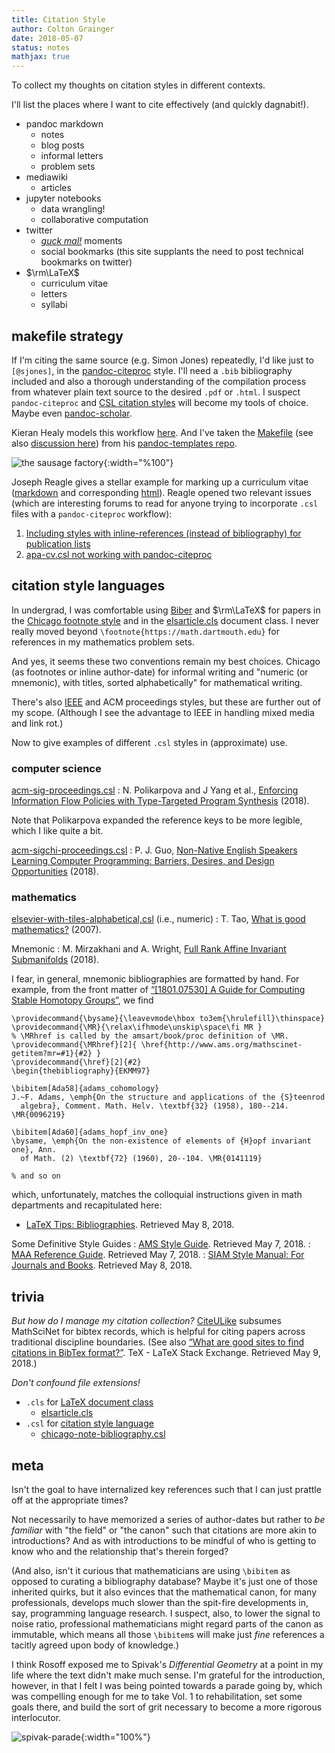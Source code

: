 ```yaml
---
title: Citation Style
author: Colton Grainger
date: 2018-05-07
status: notes
mathjax: true
---
```


To collect my thoughts on citation styles in different contexts.

I'll list the places where I want to cite effectively (and quickly dagnabit!).

- pandoc markdown
  - notes
  - blog posts
  - informal letters
  - problem sets
- mediawiki
  - articles
- jupyter notebooks
  - data wrangling!
  - collaborative computation
- twitter
  - *[guck mal!](https://german.stackexchange.com/questions/36810/sieh-mal-vs-guck-mal)* moments
  - social bookmarks (this site supplants the need to post technical bookmarks
	  on twitter)
- $\rm\LaTeX$
  - curriculum vitae
  - letters
  - syllabi

## makefile strategy 

If I'm citing the same source (e.g. Simon Jones) repeatedly, I'd like just to
`[@sjones]`, in the [pandoc-citeproc](https://github.com/jgm/pandoc-citeproc)
style. I'll need a `.bib` bibliography included and also a thorough
understanding of the compilation process from whatever plain text source to the desired `.pdf` or `.html`. I suspect `pandoc-citeproc` and [CSL citation styles](https://citationstyles.org/)  will become my tools of choice. Maybe even [pandoc-scholar](https://pandoc-scholar.github.io/).

Kieran Healy models this workflow [here](https://kieranhealy.org/resources/). And I've taken the [Makefile](https://raw.githubusercontent.com/kjhealy/pandoc-templates/master/makefile/Makefile) (see also [discussion here](http://plain-text.co/pull-it-together.html)) from his [pandoc-templates repo](https://github.com/kjhealy/pandoc-templates).

![the sausage
factory](https://kieranhealy.org/files/misc/workflow-wide-tx.png){:width="%100"}

Joseph Reagle gives a stellar example for marking up a curriculum vitae ([markdown](http://reagle.org/joseph/2003/cv/cv.md) and corresponding [html](http://reagle.org/joseph/2003/cv/cv.html)). Reagle opened two relevant issues (which are interesting forums to read for anyone trying to incorporate `.csl` files with a `pandoc-citeproc` workflow):

1. [Including styles with inline-references (instead of bibliography) for
   publication lists](https://github.com/citation-style-language/styles/issues/1619)
1. [apa-cv.csl not working with pandoc-citeproc](https://github.com/citation-style-language/styles/issues/1619)

## citation style languages

In undergrad, I was comfortable using
[Biber](https://en.wikipedia.org/wiki/Biber_(LaTeX)) and $\rm\LaTeX$ for papers in the [Chicago footnote style](https://tex.stackexchange.com/questions/30287/get-biblatex-chicago-working) and in the [elsarticle.cls](https://tex.stackexchange.com/questions/110515/elsarticle-cls-and-biblatex-incompatibility) document class. I never really moved beyond `\footnote{https://math.dartmouth.edu}` for references in my mathematics problem sets.

And yes, it seems these two conventions remain my best choices. Chicago (as footnotes or inline author-date) for informal writing and "numeric (or mnemonic), with titles, sorted alphabetically"  for mathematical writing.

There's also
[IEEE](https://github.com/citation-style-language/styles/blob/master/ieee.csl)
and ACM proceedings styles, but these are further out of my scope. (Although I
see the advantage to IEEE in handling mixed media and link rot.)

Now to give examples of different `.csl` styles in (approximate) use.

### computer science

[acm-sig-proceedings.csl](https://github.com/citation-style-language/styles/blob/master/acm-sig-proceedings.csl)
: N. Polikarpova and J Yang et al., [Enforcing Information Flow Policies with Type-Targeted Program Synthesis](https://arxiv.org/pdf/1607.03445.pdf) (2018).

Note that Polikarpova expanded the reference keys to be more legible,
which I like quite a bit.

[acm-sigchi-proceedings.csl](https://github.com/citation-style-language/styles/blob/master/acm-sigchi-proceedings.csl)
: P. J. Guo, [Non-Native English Speakers Learning Computer Programming:
Barriers, Desires, and Design
Opportunities](http://pgbovine.net/publications/non-native-english-speakers-learning-programming_CHI-2018.pdf) (2018).

### mathematics

[elsevier-with-tiles-alphabetical,csl](https://github.com/citation-style-language/styles/blob/master/elsevier-with-titles-alphabetical.csl) (i.e., numeric)
: T. Tao, [What is good mathematics?](https://arxiv.org/pdf/math/0702396.pdf) (2007).

Mnemonic
: M. Mirzakhani and A. Wright, [Full Rank Affine Invariant Submanifolds](https://web.stanford.edu/~amwright/FullRank.pdf) (2018).

I fear, in general, mnemonic bibliographies are formatted by hand. For example,
from the front matter of [“[1801.07530] A Guide for Computing Stable Homotopy Groups”](https://arxiv.org/abs/1801.07530), we find

```
\providecommand{\bysame}{\leavevmode\hbox to3em{\hrulefill}\thinspace}
\providecommand{\MR}{\relax\ifhmode\unskip\space\fi MR }
% \MRhref is called by the amsart/book/proc definition of \MR.
\providecommand{\MRhref}[2]{ \href{http://www.ams.org/mathscinet-getitem?mr=#1}{#2} }
\providecommand{\href}[2]{#2}
\begin{thebibliography}{EKMM97}

\bibitem[Ada58]{adams_cohomology}
J.~F. Adams, \emph{On the structure and applications of the {S}teenrod
  algebra}, Comment. Math. Helv. \textbf{32} (1958), 180--214. \MR{0096219}

\bibitem[Ada60]{adams_hopf_inv_one}
\bysame, \emph{On the non-existence of elements of {H}opf invariant one}, Ann.
  of Math. (2) \textbf{72} (1960), 20--104. \MR{0141119}

% and so on
```

which, unfortunately, matches the colloquial instructions given in math departments and recapitulated here:

- [LaTeX Tips: Bibliographies](https://faculty.math.illinois.edu/~hildebr/tex/bibliographies.html). Retrieved May 8, 2018.

Some Definitive Style Guides
: [AMS Style Guide](https://www.ams.org/publications/authors/AMS-StyleGuide-print.pdf). Retrieved May 7, 2018.
: [MAA Reference Guide](https://www.maa.org/sites/default/files/pdf/pubs/Ref_Guide.pdf). Retrieved May 7, 2018.
: [SIAM Style Manual: For Journals and Books](https://www.siam.org/journals/pdf/stylemanual.pdf). Retrieved May 8, 2018.

## trivia

*But how do I manage my citation collection?* [CiteULike](http://www.citeulike.org/) subsumes MathSciNet for bibtex records, which is helpful for citing papers across traditional discipline boundaries. (See also [“What are good sites to find citations in BibTex format?”](https://tex.stackexchange.com/questions/143/what-are-good-sites-to-find-citations-in-bibtex-format/153). TeX - LaTeX Stack Exchange. Retrieved May 9, 2018.)

*Don't confound file extensions!*

- `.cls` for [LaTeX document class](https://tex.stackexchange.com/questions/7770/file-extensions-related-to-latex-etc)
  - [elsarticle.cls](https://www.elsevier.com/__data/assets/pdf_file/0008/56843/elsdoc-1.pdf)
- `.csl` for [citation style language](https://github.com/citation-style-language/styles) 
  - [chicago-note-bibliography.csl](https://github.com/jgm/pandoc-citeproc/blob/master/tests/chicago-note-bibliography.csl)

## meta

Isn't the goal to have internalized key references such that I can just
prattle off at the appropriate times? 

Not necessarily to have memorized a series of author-dates but rather to *be
familiar* with "the field" or "the canon" such that citations are more akin to
introductions? And as with introductions to be mindful of who is getting to
know who and the relationship that's therein forged?

(And also, isn't it curious that mathematicians are using `\bibitem` as opposed
to curating a bibliography database? Maybe it's just one of those inherited
quirks, but it also evinces that the mathematical canon, for many
professionals, develops much slower than the spit-fire developments in, say,
programming language research. I suspect, also, to lower the signal to noise
ratio, professional mathematicians might regard parts of the canon as
immutable, which means all those `\bibitem`s will make just *fine* references
a tacitly agreed upon body of knowledge.)

I think Rosoff exposed me to Spivak's *Differential Geometry* at a point in my
life where the text didn't make much sense. I'm grateful for the introduction,
however, in that I felt I was being pointed towards a parade going by, which
was compelling enough for me to take Vol. 1 to rehabilitation, set some
goals there, and build the sort of grit necessary to become a more rigorous
interlocutor.

![spivak-parade](https://images-na.ssl-images-amazon.com/images/I/91L0KVJjGlL.jpg){:width="100%"}
